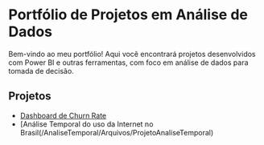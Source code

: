 # Portfólio de Projetos em Análise de Dados

Bem-vindo ao meu portfólio! Aqui você encontrará projetos desenvolvidos com Power BI e outras ferramentas, com foco em análise de dados para tomada de decisão.

## Projetos

- [Dashboard de Churn Rate](/churn-rate/README.md)
- [Análise Temporal do uso da Internet no Brasil(/AnaliseTemporal/Arquivos/ProjetoAnaliseTemporal)
